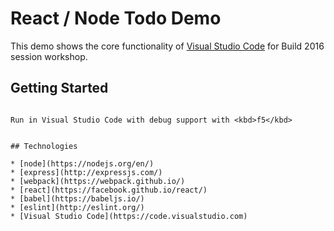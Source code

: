 # React / Node Todo Demo

This demo shows the core functionality of [Visual Studio Code](https://code.visualstudio.com)
for Build 2016 session workshop.

## Getting Started

```

Run in Visual Studio Code with debug support with <kbd>f5</kbd>


## Technologies

* [node](https://nodejs.org/en/)
* [express](http://expressjs.com/)
* [webpack](https://webpack.github.io/)
* [react](https://facebook.github.io/react/)
* [babel](https://babeljs.io/)
* [eslint](http://eslint.org/)
* [Visual Studio Code](https://code.visualstudio.com)